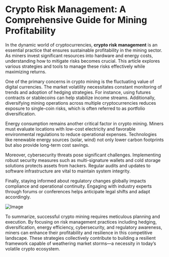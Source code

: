 # Crypto Risk Management: A Comprehensive Guide for Mining Profitability

In the dynamic world of cryptocurrencies, **crypto risk management** is an essential practice that ensures sustainable profitability in the mining sector. As miners invest significant resources into hardware and energy costs, understanding how to mitigate risks becomes crucial. This article explores various strategies and tools to manage these risks effectively while maximizing returns.

One of the primary concerns in crypto mining is the fluctuating value of digital currencies. The market volatility necessitates constant monitoring of trends and adoption of hedging strategies. For instance, using futures contracts or stablecoins can help stabilize income streams. Additionally, diversifying mining operations across multiple cryptocurrencies reduces exposure to single-coin risks, which is often referred to as portfolio diversification.

Energy consumption remains another critical factor in crypto mining. Miners must evaluate locations with low-cost electricity and favorable environmental regulations to reduce operational expenses. Technologies like renewable energy sources (solar, wind) not only lower carbon footprints but also provide long-term cost savings. 

Moreover, cybersecurity threats pose significant challenges. Implementing robust security measures such as multi-signature wallets and cold storage solutions protects assets from hackers. Regular audits and updates to software infrastructure are vital to maintain system integrity.

Finally, staying informed about regulatory changes globally impacts compliance and operational continuity. Engaging with industry experts through forums or conferences helps anticipate legal shifts and adapt accordingly.

![Image](https://github.com/user-attachments/assets/590b50a7-4459-4e76-8a31-559aed223621)

To summarize, successful crypto mining requires meticulous planning and execution. By focusing on risk management practices including hedging, diversification, energy efficiency, cybersecurity, and regulatory awareness, miners can enhance their profitability and resilience in this competitive landscape. These strategies collectively contribute to building a resilient framework capable of weathering market storms—a necessity in today’s volatile crypto ecosystem.